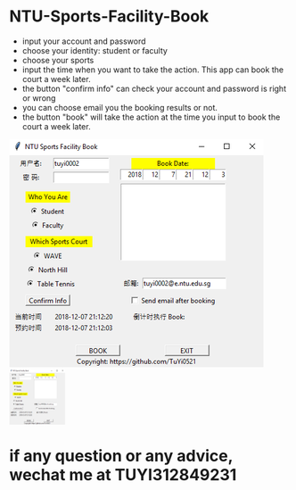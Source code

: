 # NTU-Sports-Facility-Book
* input your account and password
* choose your identity: student or faculty
* choose your sports
* input the time when you want to take the action. This app can book the court a week later.
* the button "confirm info" can check your account and password is right or wrong
* you can choose email you the booking results or not.
* the button "book" will take the action at the time you input to book the court a week later.

![avatar](https://github.com/TuYi0521/NTU-Sports-Facility-Book/blob/master/shortcut.png)
<img src="https://github.com/TuYi0521/NTU-Sports-Facility-Book/blob/master/shortcut.png" width = "100" height = "100" div align=center />

# if any question or any advice, wechat me at TUYI312849231
